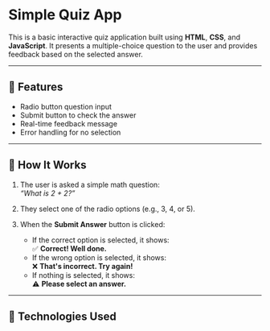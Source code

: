# Simple Quiz App

This is a basic interactive quiz application built using **HTML**, **CSS**, and **JavaScript**. It presents a multiple-choice question to the user and provides feedback based on the selected answer.

---

## 🧠 Features

- Radio button question input
- Submit button to check the answer
- Real-time feedback message
- Error handling for no selection

---

## 🚀 How It Works

1. The user is asked a simple math question:  
   _“What is 2 + 2?”_

2. They select one of the radio options (e.g., 3, 4, or 5).

3. When the **Submit Answer** button is clicked:
   - If the correct option is selected, it shows:  
     ✅ **Correct! Well done.**
   - If the wrong option is selected, it shows:  
     ❌ **That's incorrect. Try again!**
   - If nothing is selected, it shows:  
     ⚠️ **Please select an answer.**

---

## 🧾 Technologies Used

